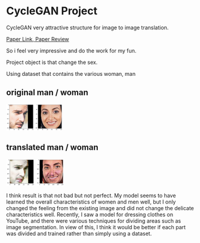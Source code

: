 # CycleGAN Project

CycleGAN very attractive structure for image to image translation.

<A href = "https://arxiv.org/abs/1703.10593">  Paper Link, </A> <A href = "https://keepgoingrunner.tistory.com/42"> Paper Review</A>


So i feel very impressive and do the work for my fun.


Project object is that change the sex.


Using dataset that contains the various woman, man



## original man / woman

<img width="30%" src="https://github.com/JiWoongCho1/CycleGAN_project01/blob/main/cyclegan_original.png?raw=true"/>


## translated man / woman


<img width="15%" src="https://github.com/JiWoongCho1/CycleGAN_project01/blob/main/man2woman.png"/>
<img width="15%" src="https://github.com/JiWoongCho1/CycleGAN_project01/blob/main/woman2man.png"/>


I think result is that not bad but not perfect.
My model seems to have learned the overall characteristics of women and men well, but I only changed the feeling from the existing image and did not change the delicate characteristics well. Recently, I saw a model for dressing clothes on YouTube, and there were various techniques for dividing areas such as image segmentation. In view of this, I think it would be better if each part was divided and trained rather than simply using a dataset.








